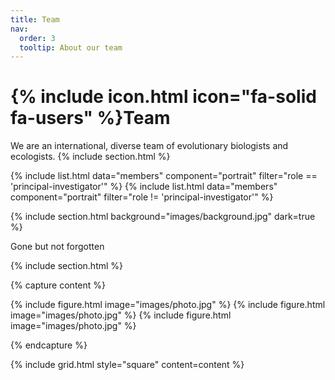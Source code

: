 ```yaml
---
title: Team
nav:
  order: 3
  tooltip: About our team
---
```


# {% include icon.html icon="fa-solid fa-users" %}Team

We are an international, diverse team of evolutionary biologists and ecologists. 
{% include section.html %}

{% include list.html data="members" component="portrait" filter="role == 'principal-investigator'" %}
{% include list.html data="members" component="portrait" filter="role != 'principal-investigator'" %}

{% include section.html background="images/background.jpg" dark=true %}

Gone but not forgotten

{% include section.html %}

{% capture content %}

{% include figure.html image="images/photo.jpg" %}
{% include figure.html image="images/photo.jpg" %}
{% include figure.html image="images/photo.jpg" %}

{% endcapture %}

{% include grid.html style="square" content=content %}
